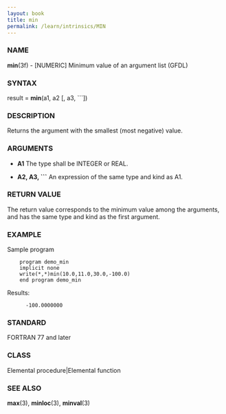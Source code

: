 ```yaml
---
layout: book
title: min
permalink: /learn/intrinsics/MIN
---
```

### NAME

**min**(3f) - \[NUMERIC\] Minimum value of an argument list
(GFDL)

### SYNTAX

result = **min**(a1, a2 \[, a3, \`\`\`\])

### DESCRIPTION

Returns the argument with the smallest (most negative) value.

### ARGUMENTS

  - **A1**
    The type shall be INTEGER or REAL.

  - **A2, A3, \`\`\`**
    An expression of the same type and kind as A1.

### RETURN VALUE

The return value corresponds to the minimum value among the arguments,
and has the same type and kind as the first argument.

### EXAMPLE

Sample program

```
    program demo_min
    implicit none
    write(*,*)min(10.0,11.0,30.0,-100.0)
    end program demo_min
```

Results:

```
      -100.0000000
```

### STANDARD

FORTRAN 77 and later

### CLASS

Elemental procedure\|Elemental function

### SEE ALSO

**max**(3), **minloc**(3), **minval**(3)
